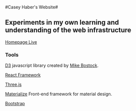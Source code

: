 

#Casey Haber's Website#

## Experiments in my own learning and understanding of the web infrastructure

[Homepage Live](http://www.cahaber.me)


### Tools
[D3](https://d3js.org/) javascript library created by [Mike Bostock](https://bl.ocks.org/mbostock).

[React Framework](https://facebook.github.io/react/)

[Three.js](https://threejs.org/)

[Materialize](http://materializecss.com/) Front-end framework for material design.

[Bootstrap](http://getbootstrap.com/)
